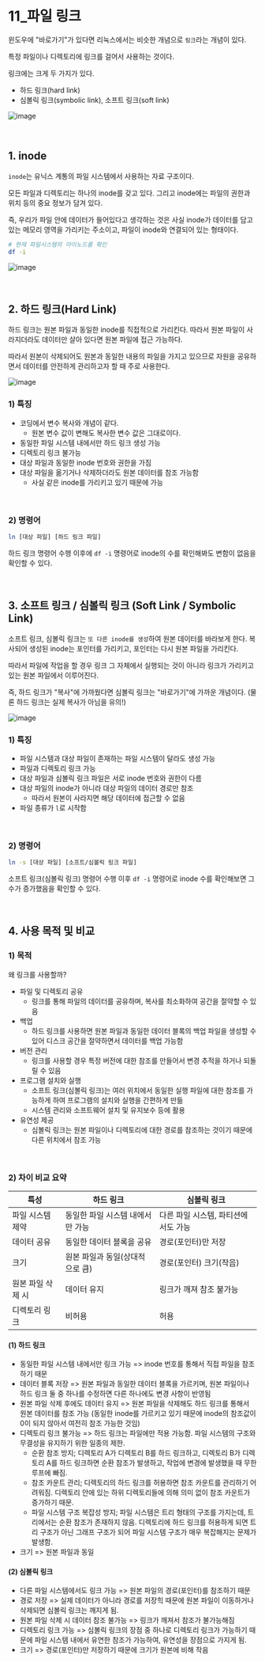 # 11_파일 링크

윈도우에 "바로가기"가 있다면 리눅스에서는 비슷한 개념으로 `링크`라는 개념이 있다.

특정 파일이나 디렉토리에 링크를 걸어서 사용하는 것이다.

링크에는 크게 두 가지가 있다.

- 하드 링크(hard link)
- 심볼릭 링크(symbolic link), 소프트 링크(soft link)

![image](https://github.com/siwon-park/Linux-Commands/assets/93081720/6503344f-82c1-4444-b00c-acdfc9f834b2)

<br>

## 1. inode

`inode`는 유닉스 계통의 파일 시스템에서 사용하는 자료 구조이다.

모든 파일과 디렉토리는 하나의 inode를 갖고 있다. 그리고 inode에는 파일의 권한과 위치 등의 중요 정보가 담겨 있다.

즉, 우리가 파일 안에 데이터가 들어있다고 생각하는 것은 사실 inode가 데이터를 담고 있는 메모리 영역을 가리키는 주소이고, 파일이 inode와 연결되어 있는 형태이다.

```bash
# 현재 파일시스템의 아이노드를 확인
df -i
```

![image](https://github.com/siwon-park/Linux-Commands/assets/93081720/5f0d1dd1-0c14-4b67-a8c9-f30a182cc7ca)

<br>

## 2. 하드 링크(Hard Link)

하드 링크는 원본 파일과 동일한 inode를 직접적으로 가리킨다. 따라서 원본 파일이 사라지더라도 데이터만 살아 있다면 원본 파일에 접근 가능하다.

따라서 원본이 삭제되어도 원본과 동일한 내용의 파일을 가지고 있으므로 자원을 공유하면서 데이터를 안전하게 관리하고자 할 때 주로 사용한다.

![image](https://github.com/siwon-park/Linux-Commands/assets/93081720/d20b833d-5b81-40c7-9425-5858c9cc7dfe)

### 1) 특징

- 코딩에서 변수 복사와 개념이 같다.
  - 원본 변수 값이 변해도 복사한 변수 값은 그대로이다.
- 동일한 파일 시스템 내에서만 하드 링크 생성 가능
- 디렉토리 링크 불가능
- 대상 파일과 동일한 inode 번호와 권한을 가짐
- 대상 파일을 옮기거나 삭제하더라도 원본 데이터를 참조 가능함
  - 사실 같은 inode를 가리키고 있기 때문에 가능

<br>

### 2) 명령어

```bash
ln [대상 파일] [하드 링크 파일]
```

하드 링크 명령어 수행 이후에 `df -i` 명령어로 inode의 수를 확인해봐도 변함이 없음을 확인할 수 있다.

<br>

## 3. 소프트 링크 / 심볼릭 링크 (Soft Link / Symbolic Link)

소프트 링크, 심볼릭 링크는 `또 다른 inode를 생성`하여 원본 데이터를 바라보게 한다. 복사되어 생성된 inode는 포인터를 가리키고, 포인터는 다시 원본 파일을 가리킨다.

따라서 파일에 작업을 할 경우 링크 그 자체에서 실행되는 것이 아니라 링크가 가리키고 있는 원본 파일에서 이루어진다.

즉, 하드 링크가 "복사"에 가까웠다면 심볼릭 링크는 "바로가기"에 가까운 개념이다. (물론 하드 링크는 실제 복사가 아님을 유의!)

![image](https://github.com/siwon-park/Linux-Commands/assets/93081720/284db036-8e8c-496d-a8cb-2258c5ba40e2)

### 1) 특징

- 파일 시스템과 대상 파일이 존재하는 파일 시스템이 달라도 생성 가능
- 파일과 디렉토리 링크 가능
- 대상 파일과 심볼릭 링크 파일은 서로 inode 번호와 권한이 다름
- 대상 파일의 inode가 아니라 대상 파일의 데이터 경로만 참조
  - 따라서 원본이 사라지면 해당 데이터에 접근할 수 없음
- 파일 종류가 `l`로 시작함

<br>

### 2) 명령어

```bash
ln -s [대상 파일] [소프트/심볼릭 링크 파일]
```

소프트 링크(심볼릭 링크) 명령어 수행 이후 `df -i` 명령어로 inode 수를 확인해보면 그 수가 증가했음을 확인할 수 있다.

<br>

## 4. 사용 목적 및 비교

### 1) 목적

왜 링크를 사용할까?

- 파일 및 디렉토리 공유
  - 링크를 통해 파일의 데이터를 공유하며, 복사를 최소화하여 공간을 절약할 수 있음
- 백업
  - 하드 링크를 사용하면 원본 파일과 동일한 데이터 블록의 백업 파일을 생성할 수 있어 디스크 공간을 절약하면서 데이터를 백업 가능함
- 버전 관리
  - 링크를 사용할 경우 특정 버전에 대한 참조를 만들어서 변경 추적을 하거나 되돌릴 수 있음
- 프로그램 설치와 실행
  - 소프트 링크(심볼릭 링크)는 여러 위치에서 동일한 실행 파일에 대한 참조를 가능하게 하여 프로그램의 설치와 실행을 간편하게 만듦
  - 시스템 관리와 소프트웨어 설치 및 유지보수 등에 활용
- 유연성 제공
  - 심볼릭 링크는 원본 파일이나 디렉토리에 대한 경로를 참조하는 것이기 때문에 다른 위치에서 참조 가능

<br>

### 2) 차이 비교 요약

| 특성              | 하드 링크                        | 심볼릭 링크                         |
| ----------------- | -------------------------------- | ----------------------------------- |
| 파일 시스템 제약  | 동일한 파일 시스템 내에서만 가능 | 다른 파일 시스템, 파티션에서도 가능 |
| 데이터 공유       | 동일한 데이터 블록을 공유        | 경로(포인터)만 저장                 |
| 크기              | 원본 파일과 동일(상대적으로 큼)  | 경로(포인터) 크기(작음)             |
| 원본 파일 삭제 시 | 데이터 유지                      | 링크가 깨져 참조 불가능             |
| 디렉토리 링크     | 비허용                           | 허용                                |

#### (1) 하드 링크

- 동일한 파일 시스템 내에서만 링크 가능 => inode 번호를 통해서 직접 파일을 참조하기 때문
- 데이터 블록 저장 => 원본 파일과 동일한 데이터 블록을 가르키며, 원본 파일이나 하드 링크 둘 중 하나를 수정하면 다른 하나에도 변경 사항이 반영됨
- 원본 파일 삭제 후에도 데이터 유지 => 원본 파일을 삭제해도 하드 링크를 통해서 원본 데이터를 참조 가능 (동일한 inode를 가르키고 있기 때문에 inode의 참조값이 0이 되지 않아서 여전히 참조 가능한 것임)
- 디렉토리 링크 불가능 => 하드 링크는 파일에만 적용 가능함. 파일 시스템의 구조와 무결성을 유지하기 위한 일종의 제한.
  - 순환 참조 방지; 디렉토리 A가 디렉토리 B를 하드 링크하고, 디렉토리 B가 디렉토리 A를 하드 링크하면 순환 참조가 발생하고, 작업에 변경에 발생했을 때 무한 루프에 빠짐.
  - 참조 카운트 관리; 디렉토리의 하드 링크를 허용하면 참조 카운트를 관리하기 어려워짐. 디렉토리 안에 있는 하위 디렉토리들에 의해 의미 없이 참조 카운트가 증가하기 때문.
  - 파일 시스템 구조 복잡성 방지; 파일 시스템은 트리 형태의 구조를 가지는데, 트리에서는 순환 참조가 존재하지 않음. 디렉토리에 하드 링크를 허용하게 되면 트리 구조가 아닌 그래프 구조가 되어 파일 시스템 구조가 매우 복잡해지는 문제가 발생함.
- 크기 => 원본 파일과 동일

#### (2) 심볼릭 링크

- 다른 파일 시스템에서도 링크 가능 => 원본 파일의 경로(포인터)를 참조하기 때문
- 경로 저장 => 실제 데이터가 아니라 경로를 저장힉 때문에 원본 파일이 이동하거나 삭제되면 심볼릭 링크는 깨지게 됨.
- 원본 파일 삭제 시 데이터 참조 불가능 => 링크가 깨져서 참조가 불가능해짐
- 디렉토리 링크 가능 => 심볼릭 링크의 장점 중 하나로 디렉토리 링크가 가능하기 때문에 파일 시스템 내에서 유연한 참조가 가능하여, 유연성을 장점으로 가지게 됨.
- 크기 => 경로(포인터)만 저장하기 때문에 크기가 원본에 비해 작음

